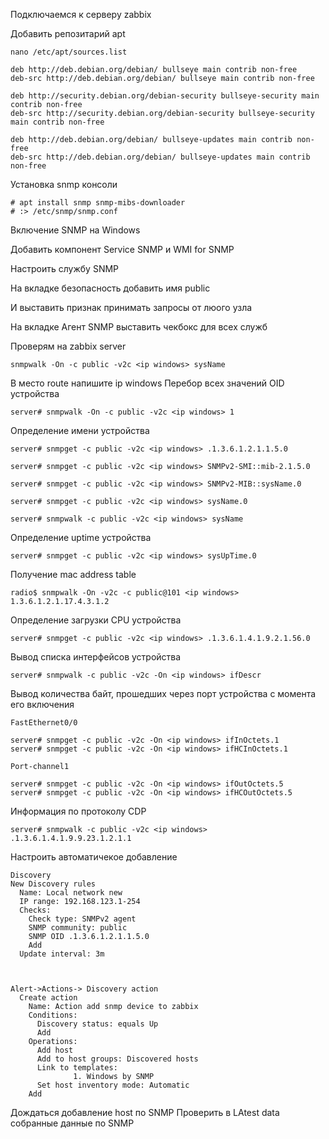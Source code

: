 
Подключаемся к серверу zabbix

Добавить репозитарий apt

```
nano /etc/apt/sources.list
```
```
deb http://deb.debian.org/debian/ bullseye main contrib non-free
deb-src http://deb.debian.org/debian/ bullseye main contrib non-free

deb http://security.debian.org/debian-security bullseye-security main contrib non-free
deb-src http://security.debian.org/debian-security bullseye-security main contrib non-free

deb http://deb.debian.org/debian/ bullseye-updates main contrib non-free
deb-src http://deb.debian.org/debian/ bullseye-updates main contrib non-free

```


Установка snmp консоли
```
# apt install snmp snmp-mibs-downloader
# :> /etc/snmp/snmp.conf
```


Включение SNMP на Windows 

Добавить компонент Service SNMP и WMI for SNMP

Настроить службу SNMP

На вкладке безопасность добавить имя public

И выставить признак принимать запросы от люого узла

На вкладке Агент SNMP выставить чекбокс для всех служб


Проверям на zabbix server

```
snmpwalk -On -c public -v2c <ip windows> sysName

```

В место route напишите ip windows
Перебор всех значений OID устройства
```
server# snmpwalk -On -c public -v2c <ip windows> 1
```
Определение имени устройства
```
server# snmpget -c public -v2c <ip windows> .1.3.6.1.2.1.1.5.0

server# snmpget -c public -v2c <ip windows> SNMPv2-SMI::mib-2.1.5.0

server# snmpget -c public -v2c <ip windows> SNMPv2-MIB::sysName.0

server# snmpget -c public -v2c <ip windows> sysName.0

server# snmpwalk -c public -v2c <ip windows> sysName
```
Определение uptime устройства
```
server# snmpget -c public -v2c <ip windows> sysUpTime.0

```
Получение mac address table
```
radio$ snmpwalk -On -v2c -c public@101 <ip windows> 1.3.6.1.2.1.17.4.3.1.2
```
Определение загрузки CPU устройства
```
server# snmpget -c public -v2c <ip windows> .1.3.6.1.4.1.9.2.1.56.0
```
Вывод списка интерфейсов устройства
```
server# snmpwalk -c public -v2c -On <ip windows> ifDescr
```

Вывод количества байт, прошедших через порт устройства с момента его включения
```
FastEthernet0/0

server# snmpget -c public -v2c -On <ip windows> ifInOctets.1
server# snmpget -c public -v2c -On <ip windows> ifHCInOctets.1

Port-channel1

server# snmpget -c public -v2c -On <ip windows> ifOutOctets.5
server# snmpget -c public -v2c -On <ip windows> ifHCOutOctets.5
```
Информация по протоколу CDP
```
server# snmpwalk -c public -v2c <ip windows> .1.3.6.1.4.1.9.9.23.1.2.1.1
```


Настроить автоматичекое добавление
```
Discovery
New Discovery rules
  Name: Local network new
  IP range: 192.168.123.1-254
  Checks: 
    Check type: SNMPv2 agent 
    SNMP community: public
    SNMP OID .1.3.6.1.2.1.1.5.0
    Add
  Update interval: 3m



Alert->Actions-> Discovery action
  Create action
    Name: Action add snmp device to zabbix
    Conditions: 
      Discovery status: equals Up                 
      Add
    Operations:
      Add host
      Add to host groups: Discovered hosts            
      Link to templates:
              1. Windows by SNMP
      Set host inventory mode: Automatic
    Add
```

Дождаться добавление host по SNMP
Проверить в LAtest data собранные данные по SNMP
